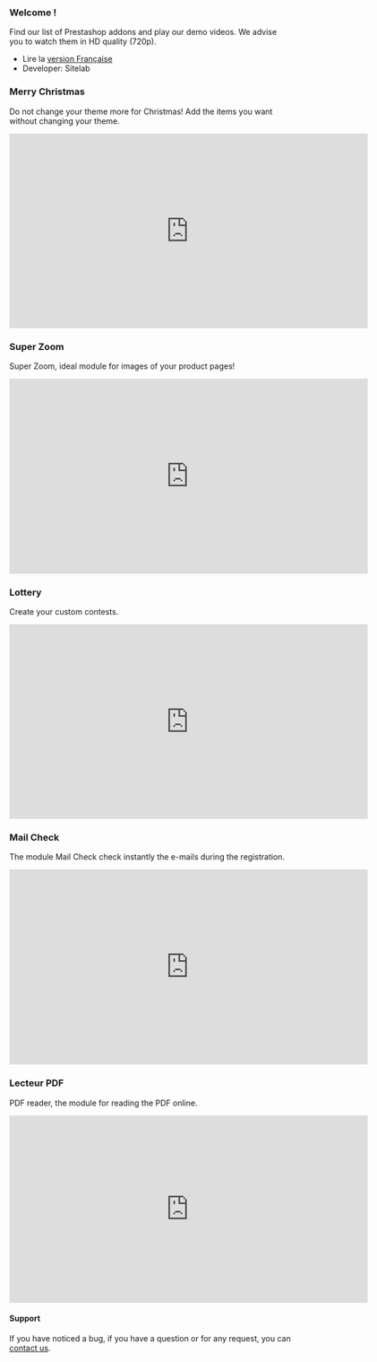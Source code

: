### Welcome !
Find our list of Prestashop addons and play our demo videos.
We advise you to watch them in HD quality (720p).

- Lire la [version Française](https://vincentbzt.github.io/Prestashop/)
- Developer: Sitelab

### Merry Christmas
Do not change your theme more for Christmas! Add the items you want without changing your theme.
<iframe src="https://player.vimeo.com/video/329099737" width="640" height="347" frameborder="0" webkitallowfullscreen mozallowfullscreen allowfullscreen></iframe>

### Super Zoom
Super Zoom, ideal module for images of your product pages!
<iframe src="https://player.vimeo.com/video/329100035" width="640" height="348" frameborder="0" webkitallowfullscreen mozallowfullscreen allowfullscreen></iframe>

### Lottery
Create your custom contests.
<iframe src="https://player.vimeo.com/video/329088184" width="640" height="347" frameborder="0" webkitallowfullscreen mozallowfullscreen allowfullscreen></iframe>

### Mail Check
The module Mail Check check instantly the e-mails during the registration.
<iframe src="https://player.vimeo.com/video/329089007" width="640" height="348" frameborder="0" webkitallowfullscreen mozallowfullscreen allowfullscreen></iframe>

### Lecteur PDF
PDF reader, the module for reading the PDF online.
<iframe src="https://player.vimeo.com/video/329087169" width="640" height="334" frameborder="0" webkitallowfullscreen mozallowfullscreen allowfullscreen></iframe>

#### Support
If you have noticed a bug, if you have a question or for any request, you can [contact us](https://addons.prestashop.com/en/contact-us?id_product=5129).
